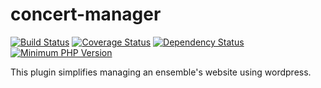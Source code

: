 # concert-manager
[![Build Status](https://travis-ci.org/rvodden/concert-manager-plugin.svg?branch=master)](https://travis-ci.org/rvodden/concert-manager-plugin)
[![Coverage Status](https://coveralls.io/repos/github/rvodden/concert-manager-plugin/badge.svg?branch=master)](https://coveralls.io/github/rvodden/concert-manager-plugin?branch=master)
[![Dependency Status](https://www.versioneye.com/user/projects/5986ee17368b0800531508fd/badge.svg?style=flat-square)](https://www.versioneye.com/user/projects/5986ee17368b0800531508fd)
[![Minimum PHP Version](https://img.shields.io/badge/php-%3E%3D%207.0-8892BF.svg?style=flat-square)](https://php.net/)

This plugin simplifies managing an ensemble's website using wordpress.

